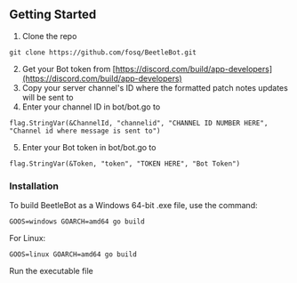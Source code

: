 ## Getting Started

1. Clone the repo
```
git clone https://github.com/fosq/BeetleBot.git
```
2. Get your Bot token from [https://discord.com/build/app-developers](https://discord.com/build/app-developers)
3. Copy your server channel's ID where the formatted patch notes updates will be sent to
4. Enter your channel ID in bot/bot.go to
```
flag.StringVar(&ChannelId, "channelid", "CHANNEL ID NUMBER HERE", "Channel id where message is sent to")
```
5. Enter your Bot token in bot/bot.go to
```
flag.StringVar(&Token, "token", "TOKEN HERE", "Bot Token")
```

### Installation

To build BeetleBot as a Windows 64-bit .exe file, use the command:
```
GOOS=windows GOARCH=amd64 go build
```
For Linux:
```
GOOS=linux GOARCH=amd64 go build
```

Run the executable file